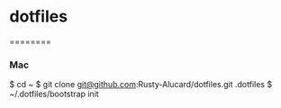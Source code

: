 # dotfiles
========

### Mac

  $ cd ~
  $ git clone git@github.com:Rusty-Alucard/dotfiles.git .dotfiles
  $ ~/.dotfiles/bootstrap init
